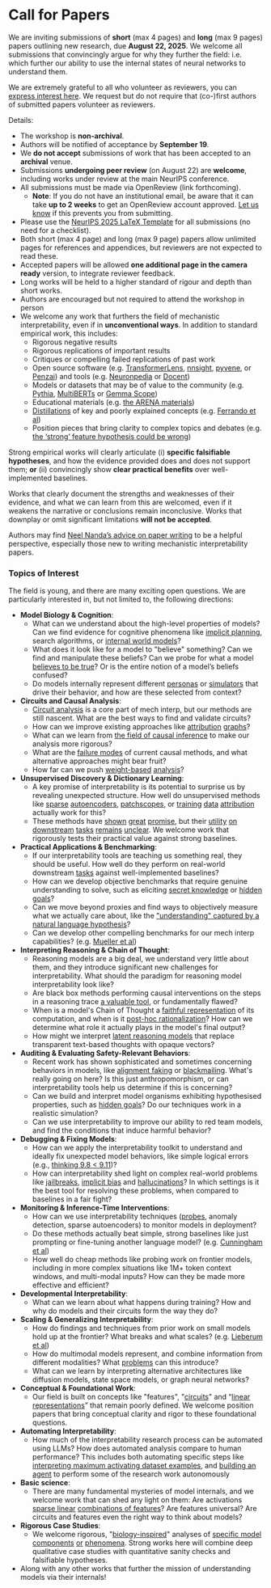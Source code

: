 # Call for Papers
We are inviting submissions of **short** (max 4 pages) and **long** (max 9 pages) papers outlining new research, due **August 22, 2025**. We welcome all submissions that convincingly argue for why they further the field: i.e. which further our ability to use the internal states of neural networks to understand them. 

We are extremely grateful to all who volunteer as reviewers, you can [express interest here](https://www.google.com/url?q=https://docs.google.com/forms/d/e/1FAIpQLSdiw1SJllzoTz_nqzDTzTOGb9DV3W_truQyh-WvYj_QGIi7Mg/viewform?usp%3Ddialog&sa=D&source=editors&ust=1753974521379969&usg=AOvVaw0dRB7ZQDDoua5uwu8uiQd2). We request but do not require that (co-)first authors of submitted papers volunteer as reviewers. 

Details: 
* The workshop is **non-archival**.
* Authors will be notified of acceptance by **September 19**.
* We **do not accept** submissions of work that has been accepted to an **archival** venue.
* Submissions **undergoing peer review** (on August 22) are **welcome**, including works under review at the main NeurIPS conference.
* All submissions must be made via OpenReview (link forthcoming).
  * **Note**: If you do not have an institutional email, be aware that it can take **up to 2 weeks** to get an OpenReview account approved. [Let us know](mailto:neurips2025@mechinterpworkshop.com) if this prevents you from submitting.
* Please use the [NeurIPS 2025 LaTeX Template](https://www.google.com/url?q=https://media.neurips.cc/Conferences/NeurIPS2025/Styles.zip&sa=D&source=editors&ust=1753974521381715&usg=AOvVaw08UzGTHXG-Rj5XkOyMbI0_) for all submissions (no need for a checklist).
* Both short (max 4 page) and long (max 9 page) papers allow unlimited pages for references and appendices, but reviewers are not expected to read these.
* Accepted papers will be allowed **one additional page in the camera ready** version, to integrate reviewer feedback.
* Long works will be held to a higher standard of rigour and depth than short works.
* Authors are encouraged but not required to attend the workshop in person
* We welcome any work that furthers the field of mechanistic interpretability, even if in **unconventional ways**. In addition to standard empirical work, this includes:
  * Rigorous negative results
  * Rigorous replications of important results
  * Critiques or compelling failed replications of past work
  * Open source software (e.g. [TransformerLens](https://www.google.com/url?q=https://github.com/neelnanda-io/TransformerLens&sa=D&source=editors&ust=1753974521383926&usg=AOvVaw3Fci0tZR1YaIu7MwJUcmcs), [nnsight](https://www.google.com/url?q=https://github.com/ndif-team/nnsight&sa=D&source=editors&ust=1753974521384084&usg=AOvVaw1D32GQORDmBlD526sLIxfe), [pyvene](https://www.google.com/url?q=https://github.com/stanfordnlp/pyvene/tree/main/pyvene/models/mlp&sa=D&source=editors&ust=1753974521384242&usg=AOvVaw1fe7ZWul3U3W7_7psIAD51), or [Penzai](https://www.google.com/url?q=https://github.com/google-deepmind/penzai&sa=D&source=editors&ust=1753974521384437&usg=AOvVaw2BxGLoAVMF35tuCZZufWxp)) and tools (e.g. [Neuronpedia](https://www.google.com/url?q=http://neuronpedia.org&sa=D&source=editors&ust=1753974521384620&usg=AOvVaw3isTIi7iq52lgvcp2EmYIe) or [Docent](https://www.google.com/url?q=https://transluce.org/introducing-docent&sa=D&source=editors&ust=1753974521384820&usg=AOvVaw0qHgYm7JZ2GcwPLVv33_Bn))
  * Models or datasets that may be of value to the community (e.g. [Pythia](https://www.google.com/url?q=https://arxiv.org/abs/2304.01373&sa=D&source=editors&ust=1753974521385128&usg=AOvVaw0mcGISHfTAnYjLRZMzjIrW), [MultiBERTs](https://www.google.com/url?q=https://arxiv.org/abs/2106.16163&sa=D&source=editors&ust=1753974521385282&usg=AOvVaw15XkoAFG1rm5vtHBivuFHr) or [Gemma Scope](https://www.google.com/url?q=https://arxiv.org/abs/2408.05147&sa=D&source=editors&ust=1753974521385411&usg=AOvVaw1fQ9fTMucqdPsaZUvGt1Ps))
  * Educational materials (e.g. [the ARENA materials](https://www.google.com/url?q=https://arena3-chapter1-transformer-interp.streamlit.app/&sa=D&source=editors&ust=1753974521385836&usg=AOvVaw0S7-Zg0TgTFxGH28y9yq7m))
  * [Distillations](https://www.google.com/url?q=https://distill.pub/2017/research-debt/&sa=D&source=editors&ust=1753974521386177&usg=AOvVaw3CucTWIcnkbTquhkSsjEHf) of key and poorly explained concepts (e.g. [Ferrando et al](https://www.google.com/url?q=https://arxiv.org/abs/2405.00208&sa=D&source=editors&ust=1753974521386479&usg=AOvVaw0lVLDgOxdZpGOua6u6aB9m))
  * Position pieces that bring clarity to complex topics and debates (e.g. [the ‘strong’ feature hypothesis could be wrong](https://www.google.com/url?q=https://www.alignmentforum.org/posts/tojtPCCRpKLSHBdpn/the-strong-feature-hypothesis-could-be-wrong&sa=D&source=editors&ust=1753974521387018&usg=AOvVaw1Kw0gSfCiIrvMzhqbwKRLQ))

Strong empirical works will clearly articulate (i) **specific falsifiable hypotheses**, and how the evidence provided does and does not support them; **or** (ii) convincingly show **clear practical benefits** over well-implemented baselines. 

Works that clearly document the strengths and weaknesses of their evidence, and what we can learn from this are welcomed, even if it weakens the narrative or conclusions remain inconclusive. Works that downplay or omit significant limitations **will not be accepted**. 

Authors may find [Neel Nanda’s advice on paper writing](https://www.google.com/url?q=https://www.alignmentforum.org/posts/eJGptPbbFPZGLpjsp/highly-opinionated-advice-on-how-to-write-ml-papers&sa=D&source=editors&ust=1753974521388739&usg=AOvVaw080bOCqB6wdzthOuBELdKW) to be a helpful perspective, especially those new to writing mechanistic interpretability papers. 
### Topics of Interest
The field is young, and there are many exciting open questions. We are particularly interested in, but not limited to, the following directions: 
* **Model Biology & Cognition**:
  * What can we understand about the high-level properties of models? Can we find evidence for cognitive phenomena like [implicit planning](https://www.google.com/url?q=https://transformer-circuits.pub/2025/attribution-graphs/biology.html%23dives-poems&sa=D&source=editors&ust=1753974521389967&usg=AOvVaw1VyQKKpglP2-PK0mmTK0Uu), search algorithms, or [internal world models](https://www.google.com/url?q=https://arxiv.org/abs/2210.13382&sa=D&source=editors&ust=1753974521390246&usg=AOvVaw0W9QNA-P0wZcAkaycQmiQe)?
  * What does it look like for a model to "believe" something? Can we find and manipulate these beliefs? Can we probe for what a model [believes to be true](https://www.google.com/url?q=https://arxiv.org/abs/2310.06824&sa=D&source=editors&ust=1753974521390660&usg=AOvVaw0A3e0y6kHvkLe_5XLiRNDr)? Or is the entire notion of a model’s beliefs confused?
  * Do models internally represent different [personas](https://www.google.com/url?q=https://arxiv.org/abs/2406.12094&sa=D&source=editors&ust=1753974521391012&usg=AOvVaw0tY0T7N3sLcfFpawU-HHlp) or [simulators](https://www.google.com/url?q=https://www.nature.com/articles/s41586-023-06647-8&sa=D&source=editors&ust=1753974521391176&usg=AOvVaw0wH1hWZrZAfZu7m7fXYX2t) that drive their behavior, and how are these selected from context?
* **Circuits and Causal Analysis**:
  * [Circuit analysis](https://www.google.com/url?q=https://distill.pub/2020/circuits/zoom-in/&sa=D&source=editors&ust=1753974521391689&usg=AOvVaw3ixR_aZiKcFUhgnHcPeD5V) is a core part of mech interp, but our methods are still nascent. What are the best ways to find and validate circuits?
  * How can we improve existing approaches like [attribution](https://www.google.com/url?q=https://arxiv.org/abs/2406.11944&sa=D&source=editors&ust=1753974521392307&usg=AOvVaw11AJoND1fFk_N3qgx-yhDe) [graphs](https://www.google.com/url?q=https://transformer-circuits.pub/2025/attribution-graphs/methods.html&sa=D&source=editors&ust=1753974521392489&usg=AOvVaw1RN5097zkMXv1KE22qSnM5)?
  * What can we learn from [the field of causal inference](https://www.google.com/url?q=https://arxiv.org/abs/2407.04690&sa=D&source=editors&ust=1753974521392841&usg=AOvVaw0g5f3KOaxy5QCE-ZotnGGQ) to make our analysis more rigorous?
  * What are the [failure modes](https://www.google.com/url?q=https://arxiv.org/abs/2307.15771&sa=D&source=editors&ust=1753974521393161&usg=AOvVaw1AZI9e5Ib-MRJvgzqRyJ--) of current causal methods, and what alternative approaches might bear fruit?
  * How far can we push [weight-based](https://www.google.com/url?q=https://arxiv.org/abs/2301.05217&sa=D&source=editors&ust=1753974521393619&usg=AOvVaw2aA69xloLc_KtOyiYpFHQj) [analysis](https://www.google.com/url?q=https://arxiv.org/abs/2410.08417&sa=D&source=editors&ust=1753974521393822&usg=AOvVaw0h9tuPqq59I6h6bMMppeIr)?
* **Unsupervised Discovery & Dictionary Learning**:
  * A key promise of interpretability is its potential to surprise us by revealing unexpected structure. How well do unsupervised methods like [sparse](https://www.google.com/url?q=https://arxiv.org/abs/2103.15949&sa=D&source=editors&ust=1753974521394651&usg=AOvVaw3-za4FekWOBX8clPHQpKdP) [autoencoders](https://www.google.com/url?q=https://transformer-circuits.pub/2023/monosemantic-features&sa=D&source=editors&ust=1753974521394838&usg=AOvVaw2Sco6ZQCenFmGgkMvu53bE), [patch](https://www.google.com/url?q=https://arxiv.org/abs/2401.06102&sa=D&source=editors&ust=1753974521394971&usg=AOvVaw0TAZTc4s3oAM2SToZr0HoI)[scopes](https://www.google.com/url?q=https://arxiv.org/abs/2403.10949v2&sa=D&source=editors&ust=1753974521395068&usg=AOvVaw0PtwdapN0STcH0Spg4BtiK), or [training](https://www.google.com/url?q=https://proceedings.mlr.press/v70/koh17a?ref%3Dhttps://githubhelp.com&sa=D&source=editors&ust=1753974521395278&usg=AOvVaw2NhMac5JNdKQFDt3yA-cyG) [data](https://www.google.com/url?q=https://arxiv.org/abs/2308.03296&sa=D&source=editors&ust=1753974521395405&usg=AOvVaw3dpREX3TdF_dcHJNKS00QL) [attribution](https://www.google.com/url?q=https://arxiv.org/abs/2205.11482&sa=D&source=editors&ust=1753974521395538&usg=AOvVaw1D74_xQ5SUN2zezvm1o8Nx) actually work for this?
  * These methods have [shown](https://www.google.com/url?q=https://transformer-circuits.pub/2024/scaling-monosemanticity/index.html&sa=D&source=editors&ust=1753974521395887&usg=AOvVaw1FMiawiGPYfFoChCYK6ZGA) [great](https://www.google.com/url?q=https://transformer-circuits.pub/2025/attribution-graphs/biology.html&sa=D&source=editors&ust=1753974521396059&usg=AOvVaw0_sXN95uUot0PSUHcau4aA) [promise](https://www.google.com/url?q=https://arxiv.org/abs/2503.10965&sa=D&source=editors&ust=1753974521396304&usg=AOvVaw1mQV9rEsTfyqQlDjSyw6CX), but their [utility](https://www.google.com/url?q=https://arxiv.org/abs/2502.16681&sa=D&source=editors&ust=1753974521396475&usg=AOvVaw1rNDZ6WAXYKOgDXlGmYf_g) [on](https://www.google.com/url?q=https://www.tilderesearch.com/blog/sieve&sa=D&source=editors&ust=1753974521396611&usg=AOvVaw0GskZQt1B70l3WocTVAibL) [downstream](https://www.google.com/url?q=https://arxiv.org/abs/2501.17148&sa=D&source=editors&ust=1753974521396754&usg=AOvVaw0e-YDHk7Qn067zd2X0F0a3) [tasks](https://www.google.com/url?q=https://transformer-circuits.pub/2024/features-as-classifiers/index.html&sa=D&source=editors&ust=1753974521396977&usg=AOvVaw22dBEnAADbZmuHPNleSQbb) [remains](https://www.google.com/url?q=https://arxiv.org/abs/2502.04382&sa=D&source=editors&ust=1753974521397109&usg=AOvVaw1fhnHXP9ou3pNEnNwR4x83) [unclear](https://www.google.com/url?q=https://www.alignmentforum.org/posts/4uXCAJNuPKtKBsi28/negative-results-for-saes-on-downstream-tasks&sa=D&source=editors&ust=1753974521397321&usg=AOvVaw0a92fscYmWVtx2id46Wo-5). We welcome work that rigorously tests their practical value against strong baselines.
* **Practical Applications & Benchmarking**:
  * If our interpretability tools are teaching us something real, they should be useful. How well do they perform on real-world downstream [tasks](https://www.google.com/url?q=https://www.lesswrong.com/posts/wGRnzCFcowRCrpX4Y/downstream-applications-as-validation-of-interpretability&sa=D&source=editors&ust=1753974521398274&usg=AOvVaw1BJJycIkUQP7mWrSBf2FQY) against well-implemented baselines?
  * How can we develop objective benchmarks that require genuine understanding to solve, such as eliciting [secret knowledge](https://www.google.com/url?q=https://arxiv.org/abs/2505.14352&sa=D&source=editors&ust=1753974521398714&usg=AOvVaw1uLjSyd1_MQv56POcKkUU1) or [hidden goals](https://www.google.com/url?q=https://arxiv.org/abs/2503.10965&sa=D&source=editors&ust=1753974521398854&usg=AOvVaw0evBf8acRsWMrd3vw3Fftd)?
  * Can we move beyond proxies and find ways to objectively measure what we actually care about, like the ["understanding" captured by a natural language hypothesis](https://www.google.com/url?q=https://arxiv.org/abs/2502.04382&sa=D&source=editors&ust=1753974521399275&usg=AOvVaw3Qbwdcsb-e11OYSmLYsPH0)?
  * Can we develop other compelling benchmarks for our mech interp capabilities? (e.g. [Mueller et al](https://www.google.com/url?q=https://arxiv.org/abs/2504.13151&sa=D&source=editors&ust=1753974521399630&usg=AOvVaw25A323JrzJNnmo0wQmWHgU))
* **Interpreting Reasoning & Chain of Thought**:
  * Reasoning models are a big deal, we understand very little about them, and they introduce significant new challenges for interpretability. What should the paradigm for reasoning model interpretability look like?
  * Are black box methods performing causal interventions on the steps in a reasoning trace [a valuable tool](https://www.google.com/url?q=https://arxiv.org/abs/2506.19143&sa=D&source=editors&ust=1753974521400638&usg=AOvVaw0xalYnWEEuRp_ySzTlhLT3), or fundamentally flawed?
  * When is a model's Chain of Thought a [faithful representation](https://www.google.com/url?q=https://arxiv.org/abs/2305.04388&sa=D&source=editors&ust=1753974521400999&usg=AOvVaw1ISS9Q_TT3R5P8_Ctb4Jr4) of its computation, and when is it [post-hoc rationalization](https://www.google.com/url?q=https://arxiv.org/abs/2503.08679&sa=D&source=editors&ust=1753974521401229&usg=AOvVaw0GXYI1dlFxNtmuttCrfKD6)? How can we determine what role it actually plays in the model's final output?
  * How might we interpret [latent reasoning models](https://www.google.com/url?q=https://arxiv.org/abs/2412.06769&sa=D&source=editors&ust=1753974521401693&usg=AOvVaw2IVZmdcD7Tzuw7bZVeArH3) that replace transparent text-based thoughts with opaque vectors?
* **Auditing & Evaluating Safety-Relevant Behaviors**:
  * Recent work has shown sophisticated and sometimes concerning behaviors in models, like [alignment faking](https://www.google.com/url?q=https://arxiv.org/abs/2412.14093&sa=D&source=editors&ust=1753974521402359&usg=AOvVaw2JrskUGmdno6OTqnIumkKC) or [blackmailing](https://www.google.com/url?q=https://www.anthropic.com/research/agentic-misalignment&sa=D&source=editors&ust=1753974521402558&usg=AOvVaw2D3Hr0NjxHrAnvxR2bIO4F). What's really going on here? Is this just anthropomorphism, or can interpretability tools help us determine if this is concerning?
  * Can we build and interpret model organisms exhibiting hypothesised properties, such as [hidden goals](https://www.google.com/url?q=https://arxiv.org/abs/2503.10965&sa=D&source=editors&ust=1753974521403085&usg=AOvVaw2EDA0-pjx9bcZeGSUBf4BX)? Do our techniques work in a realistic simulation?
  * Can we use interpretability to improve our ability to red team models, and find the conditions that induce harmful behavior?
* **Debugging & Fixing Models**:
  * How can we apply the interpretability toolkit to understand and ideally fix unexpected model behaviors, like simple logical errors (e.g., [thinking 9.8 < 9.11](https://www.google.com/url?q=https://transluce.org/observability-interface&sa=D&source=editors&ust=1753974521404087&usg=AOvVaw1H83ndQdXjNCnPn9YAO6V-))?
  * How can interpretability shed light on complex real-world problems like [jailbreaks](https://www.google.com/url?q=https://transformer-circuits.pub/2025/attribution-graphs/biology.html%23dives-jailbreak&sa=D&source=editors&ust=1753974521404510&usg=AOvVaw19wXWZSZ9w7hHrATn4PP0I), [implicit bias](https://www.google.com/url?q=https://arxiv.org/abs/2506.10922&sa=D&source=editors&ust=1753974521404676&usg=AOvVaw36nEoi0HDybljkz0vaCtLm) and [hallucinations](https://www.google.com/url?q=https://arxiv.org/abs/2411.14257&sa=D&source=editors&ust=1753974521404816&usg=AOvVaw0w1Jazty_UvZEN4rSDU06h)? In which settings is it the best tool for resolving these problems, when compared to baselines in a fair fight?
* **Monitoring & Inference-Time Interventions**:
  * How can we use interpretability techniques ([probes](https://www.google.com/url?q=https://arxiv.org/abs/2102.12452&sa=D&source=editors&ust=1753974521405572&usg=AOvVaw29xLnr3Aj59WmVlppRafHL), anomaly detection, sparse autoencoders) to monitor models in deployment?
  * Do these methods actually beat simple, strong baselines like just prompting or fine-tuning another language model? (e.g. [Cunningham et al](https://www.google.com/url?q=https://alignment.anthropic.com/2025/cheap-monitors/&sa=D&source=editors&ust=1753974521406190&usg=AOvVaw1yo_T5VklgI7viOe7YnIga))
  * How well do cheap methods like probing work on frontier models, including in more complex situations like 1M+ token context windows, and multi-modal inputs? How can they be made more effective and efficient?
* **Developmental Interpretability**:
  * What can we learn about what happens during training? How and why do models and their circuits form the way they do?
* **Scaling & Generalizing Interpretability**:
  * How do findings and techniques from prior work on small models hold up at the frontier? What breaks and what scales? (e.g. [Lieberum et al](https://www.google.com/url?q=https://arxiv.org/abs/2307.09458&sa=D&source=editors&ust=1753974521407869&usg=AOvVaw0eySRyaFF14qDmw0Tc-3FE))
  * How do multimodal models represent, and combine information from different modalities? What [problems](https://www.google.com/url?q=https://openreview.net/pdf?id%3DVUhRdZp8ke&sa=D&source=editors&ust=1753974521408235&usg=AOvVaw07i5FQ0eo0OTAx99kEJH5c) can this introduce?
  * What can we learn by interpreting alternative architectures like diffusion models, state space models, or graph neural networks?
* **Conceptual & Foundational Work**:
  * Our field is built on concepts like "features", "[circuits](https://www.google.com/url?q=https://distill.pub/2020/circuits/zoom-in/&sa=D&source=editors&ust=1753974521408722&usg=AOvVaw12jXjcgcpA9U8BIyVo-dty)" and “[linear representations](https://www.google.com/url?q=https://transformer-circuits.pub/2024/july-update/index.html%23linear-representations&sa=D&source=editors&ust=1753974521408899&usg=AOvVaw2l4ZrL02YdaaMIRXjqnxlO)” that remain poorly defined. We welcome position papers that bring conceptual clarity and rigor to these foundational questions.
* **Automating Interpretability**:
  * How much of the interpretability research process can be automated using LLMs? How does automated analysis compare to human performance? This includes both automating specific steps like [interpreting maximum activating dataset examples](https://www.google.com/url?q=https://openaipublic.blob.core.windows.net/neuron-explainer/paper/index.html&sa=D&source=editors&ust=1753974521409568&usg=AOvVaw3UvRySUBqwMDNrizYzmn_u), and [building an agent](https://www.google.com/url?q=https://arxiv.org/abs/2404.14394&sa=D&source=editors&ust=1753974521409716&usg=AOvVaw0bibawHBq14YqkeXWLwfWd) to perform some of the research work autonomously
* **Basic science**:
  * There are many fundamental mysteries of model internals, and we welcome work that can shed any light on them: Are activations [sparse linear](https://www.google.com/url?q=https://arxiv.org/abs/1601.03764&sa=D&source=editors&ust=1753974521410139&usg=AOvVaw0ceLxbeZIi1vv8zPfxMvsC) [combinations of features](https://www.google.com/url?q=https://transformer-circuits.pub/2022/toy_model/index.html&sa=D&source=editors&ust=1753974521410290&usg=AOvVaw13891X8JE0gCtlcY-c6YR9)? Are features universal? Are circuits and features even the right way to think about models?
* **Rigorous Case Studies**:
  * We welcome rigorous, "[biology-inspired](https://www.google.com/url?q=https://distill.pub/2020/circuits/curve-circuits/&sa=D&source=editors&ust=1753974521410691&usg=AOvVaw2BzANRX-8R4xuRLOJj3y5o)" analyses of [specific model](https://www.google.com/url?q=https://arxiv.org/abs/2310.04625&sa=D&source=editors&ust=1753974521410787&usg=AOvVaw3a4Xl-ejRxCXjpC0BoQWX7) [components](https://www.google.com/url?q=https://transformer-circuits.pub/2024/scaling-monosemanticity/index.html&sa=D&source=editors&ust=1753974521410882&usg=AOvVaw0s1qpocQOSuCwQ16bF1fes) [or](https://www.google.com/url?q=https://arxiv.org/abs/2305.01610&sa=D&source=editors&ust=1753974521410962&usg=AOvVaw3x-VAbdw7Szhw3ZL9x-Ku1) [phenomena](https://www.google.com/url?q=https://arxiv.org/abs/2306.09346&sa=D&source=editors&ust=1753974521411031&usg=AOvVaw3fjw9JbWiop0R5DCBOjxvl). Strong works here will combine deep qualitative case studies with quantitative sanity checks and falsifiable hypotheses.
* Along with any other works that further the mission of understanding models via their internals!